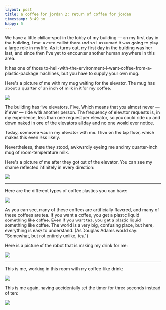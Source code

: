 ```yaml
---
layout: post
title: a coffee for jordan 2: return of coffee for jordan
timestamp: 3:49 pm
happy: 5
---
```


We have a little chillax-spot in the lobby of my building — on my first day in the building, I met a cute cellist there and so I assumed it was going to play a large role in my life. As it turns out, my first day in the building was her last, and since then I've yet to encounter another human anywhere in this area.

It has one of those to-hell-with-the-environment-i-want-coffee-from-a-plastic-package machines, but you have to supply your own mug.

Here's a picture of me with my mug waiting for the elevator. The mug has about a quarter of an inch of milk in it for my coffee.

![](https://lh3.googleusercontent.com/LjQzVEY5bhj5jgD8gSA2kbNxNt15BklbXENNBgWX8JyeBzeAyTaiGKlL4qCpjp53Gp0umaeW3VJZoZVnSGPUcpkP2WRHLD-uK8ENCU9-7258pBqSpMq65mMmbFujaeI2C9Hpr1B6UxjEsJSVhxRcPpdO1MLGSd9UVEsiffZjxIsKrRQq47pXlKUDVDyEDY74cTj3ClUSwNHUP4QrPFQy4gB31emx1P3XQ21ThZ71BonHWlS2NrZ2w5fkcBXNSid1nEkZSnJHmwufB1lCH99CwohcccPuqRMCNeW9RFagULjGOmL7uUQqUd03V__64_vdl9O_QCNT7CUtbljF_talqR3GlpVWYVVC-n01KrubRuZYNApxp1TkVNKRDbUOT_FT_6hVPjiJrZHcFO2qMcDg98hk2whiVzXqpVnDsxOJ1kOse2kjpYWvZgHao2ZoOfSDu-meogFFHk8GenCToIRA7d_YHvc-vcNtwNMJyBOKBM7ZhVjKaQfq968jd2wVq1rkOKsRnBTH3j3t_QQx5d2hD2LILiWvTdU1f02DrNQMtfUahVGpnmUeQnw-sROTtGAAk95BTqvnasmuS47Ze3Whuq2UoHU1TFgV_IsB2FAqhlPqhCQzxQ=w603-h803-no)

The building has five elevators. Five. Which means that you almost never — if ever — ride with another person. The frequency of elevator requests is, in my experience, less than one request per elevator, so you could ride up and down naked in one of the elevators all day and no one would ever notice.

Today, someone was in my elevator with me. I live on the top floor, which makes this even less likely.

Nevertheless, there they stood, awkwardly eyeing me and my quarter-inch mug of room-temperature milk.

Here's a picture of me after they got out of the elevator. You can see my shame reflected infinitely in every direction:

![](https://lh3.googleusercontent.com/r148GqDk4oCiTmO4xuBkfrTnX41sqKexUT-aZh4BYF_MIgknnZLLWlGYpXO6gsrlsLFOQRH7RPdK6yKSaOPz5kt9K0JpbwNxj1lTaN9ISoo8GsxeCrmfkcP8MKxq-PhPqotqflRSGLNYOYw8lDR8xYiJP4NxAahPA3i_5GabB8PAzyXf5Ol1aEJHbyKe5sAKwztMiku5tgsi3hfdK9OqxgFofk5XqgZnAhNUuI4NF5bU-9PfRWJ4D1N01Eu5IXKbP9oiUPn6LVSbsAEEKAAXrXJ_stS2fLXRfBu1xXmqN8VvZUOuMhAL3drLqRCjhE7Bv-zItbd5az7TLCAqTdxsWtVrX_6dD2aAs8mTadOGHvX37jPktO8LyJT5BWNj1KUANxzgoHC9_MRbkVWDKh-beKncUh_S-TIHrCk_hbZ0iUnvPJ34lofQ79gaooqLhsjOwQ_YCqGrI0_oljHG0JT_Uhuz2awm4SPEfUeXqMWe27AYZc-2b9rE0LLd7q_EjJR-HRXIJllJjBUnm9tlv711LS4ej0Y8STRgZ1CeEKaJ3i3TM-jL7zP24mlfmqMJfzkWgu7aqFOmE14KQ18yG35OLGk_IFLUSfYDT-3F3EoN_zy-ym8teA=w603-h803-no)

---

Here are the different types of coffee plastics you can have:

![](https://lh3.googleusercontent.com/RpIVRrLqMpRUTXeoXoztyPLRzfQV-DZOOenHRrQf7YMMD8sj4FS7FTlscXgqYghk-o4opPe2I0D5UllKCuQRX_Ob-ZCuz_5SviKZvkRscwmAhBppQpuu_dbDrt6sIak_UWbRhN-Ta9PYRKHdbvWV49MmDSbMz2reQiwri03DE62rNqnysBaaRVi6ByWJxNtvZ9N_A32YKPxCsmGRZZAmkRmfhnlZxxAqqo8noXJmbET3ioL7UN7HBkQc4EPqKM09o45_eIsXP7p1_UW9DvYCRTVoerWUSB2FU0MWMhJih1e9mbBcNJs1T4bO_VStBe7lMb6v_hVC4stsI8OLaZB1YZilytmCoTmPHQE20BvHEVA0d6v5k1rrKHsFPgplIqNhfGkTQbF6S7W4Jln_8Gx1zM_5kETle7ee31_DCpi54-9-jdARGgMKX3XK8zbWk8qv2KClcvNN8aHe3EE1SsGC09OHN03FSTV6UqFBy98xErGSWHGVZXyhm5woxXqKtCxRbrl7iPW-xHkAmGb5NnlGkHkanN3FYf2_ARNB1wzD2NzibB3OHaZ5WBhP7-35CNLbNp8tMC1ZUPSUf7qRMlOUcoUSUfIZOEpucxcMsdK-XUiftAJnYQ=w1017-h763-no)

As you can see, many of these coffees are artificially flavored, and many of these coffees are tea. If you want a coffee, you get a plastic liquid something like coffee. Even if you want tea, you get a plastic liquid something like coffee. The world is a very big, confusing place, but here, everything is easy to understand. (As Douglas Adams would say: "Somewhat, but not entirely unlike, tea.")

Here is a picture of the robot that is making my drink for me:

![](https://lh3.googleusercontent.com/pXc2AyVX_BOGN3NZLIGHqj9zUo5G0YCZHMniriWnT9BsZytvuGlENNYQCXqLS-pZv14PW7I8G083CVbj6SUKKDk_wtYi5HBA-fHTMh-q0dgfxXO4TZm1eDmPTRkjFNooKi9UbGdD2Q6vGo-52Y7Pf3iUGyiihHfSGzvLLRacb5fIcwfdOYze5s3k0_WOeNfSEtUqSPhLeiKngnPxFUfMS3Q2Qli5Jbcbxi1MJsg0CBURmMdO_62Ge1i4iSwkg3dY-erRTRAiRxON_oUswxPoJFV3S4CzDAYRWTazR54L7wB9jRsfdMzHTajCDczyPSDyL4W9wXhNR3MCaJL0M1sSV0p4j-jN8RE2VxPYz-ZxCBZYjSGyhEypezr9NLuqIYnBGF99WMQiDI9WLwm8uK9SfYFK8S80heILHayu7gZp8XKSJxgtd1FK1VOVQHD4mnwGodJiapDJ2Y1QJAtdjzgF_FytEuSJBA461Q_Nn82-XjmELEMUw7W6Yj1VXvNJv0XmozhEU_g8ek9W33wsnGi6eucegGmbFFjewmj3QymfgEMxI8snZYSNsATsRhGvUhwfhEMLGgSuxdl_m1dPSAvn8KlLZLDCgNXqSStt84GpmpvW-I841Q=w603-h803-no)

---

This is me, working in this room with my coffee-like drink:

![](https://lh3.googleusercontent.com/bB3hD356CxJUAny9tfUaSn8mc2CLHERU1et-SJ1J_I7dZr_lc6WAbrsz2xzz-6XHf0YamjlZ5HGmeBd6QPX_h1dg5-t4h2g458EJm0A4hgNOC8GYMoYGRTE_dczIjRs_XD9JklJ5Xf58oc80tXEv4vHgdV8Jy-jgZAr5GC2_tnEXD2xk8QCaiUZHN-8hY2E9NFFkVruYGCskjakwjJm6bts91wvf10xOSsgjAJfSRCf35VVVZZpy_c7yTwHb5Y4l7_I3nM-f5eGvHWfQfdrRshdjYnmIGvUvNvC-FKd9niyiBswxFOuFzZB2oRP3xJ7mXfc_o1iPZQ3h4pFRpVuKBoiOTjlRnAxTqj-4t4IR1G_Wm7Lz-BFROWibrmZTPEBGYI81kbx9G1WlD0YLFKynAbV7s2H3UQiInd5_kHJuL0NVtpuOU-OPS-pkRV4vWwXtv9PL-9fJQXG__TH0g8RXAyHQ_U4BdcG0MBbBFVIuyKC6DpCVAGU6qfn8KUzt7zXn6KducM_ymQdfrd4VzbVRmzyPYk8v0PJk7waE8eJx7ZBZf8TE5e8PF2exHft68o-6XmkZtyEOlOzV0yZyFACXSxoSXW2cqtehkC8zu91ZMXNllK9nNw=w603-h803-no)

This is me again, having accidentally set the timer for three seconds instead of ten:

![](https://lh3.googleusercontent.com/XnlznakHIDn5lMCe3_LybEUBhNEF-Ly8lXk1_5uCnwdYI-WtWKZczJEsdm2CUQBaGieSLjGz_GDlPG8wgGs07sb-kX7ar7xaH56zXCXWDwU2g5JC25t0NM7OheChlSLuSE3Wq5x6qDjryy2GXVZMjMHbPPMEE6OGpDHfv0osDhD9nGjGnLfzIuIaSZbq4Z8zoDK32CzfINDH0Pov08xbMtUNJ2wDaqazxdAdvIcGij1o6-SqTPFiolmtMm8KvF_73t11TVTOHVc19BcYousa1Y642EUY2d3pvfEtSSDnjtn1WjrHykBFjPcU0Sq9uxU7B8rKWZli0ZLiPo74q6cRpWK8aifVKcC8-utiJRo-S-4_q8RG-bDEBST3qRPiNGWa1y4-OjN9txWfszjy7GMP4FITaByziNb7Y6sBH0QEXBdXiIT2cCLbIZgdw_MfvTJ46GuZpCRxBBySFOLKBmQqfRpc5_njp0RovSA0Sp4aMM7wc9LScVnNooJDFLAmQKAe0_8Xo8AB-e7MRZIgNMArxdldijf1EPPq9MFdqvI-0K0qdTg8RoCBuHbiQiTlerr2VSNSsUZU7sMokCIqD4M3_5nJvizh9yhKpAuHSHVwH4Y7ZQtJMA=w603-h803-no)
